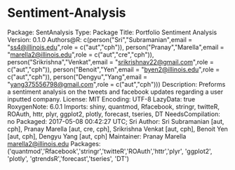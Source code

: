 # Sentiment-Analysis
Package: SentAnalysis
Type: Package
Title: Portfolio Sentiment Analysis
Version: 0.1.0
Authors@R: c(person("Sri","Subramanian",email = "ss4@illinois.edu",role = c("aut","cph")),
         person("Pranay","Marella",email = "marella2@illinois.edu",role = c("aut","cre","cph")),
         person("Srikrishna","Venkat",email = "srikrishnav22@gmail.com",role = c("aut","cph")),
         person("Benoit","Yen",email = "byen2@illinois.edu",role = c("aut","cph")),
         person("Dengyu","Yang",email = "yang375556798@gmail.com",role = c("aut","cph")))
Description: Preforms a sentiment analysis on the tweets and facebook updates regarding a user inputted company.
License: MIT
Encoding: UTF-8
LazyData: true
RoxygenNote: 6.0.1
Imports: shiny, quantmod, Rfacebook, stringr, twitteR, ROAuth, httr,
        plyr, ggplot2, plotly, forecast, tseries, DT
NeedsCompilation: no
Packaged: 2017-05-08 00:42:27 UTC; Sri
Author: Sri Subramanian [aut, cph],
  Pranay Marella [aut, cre, cph],
  Srikrishna Venkat [aut, cph],
  Benoit Yen [aut, cph],
  Dengyu Yang [aut, cph]
Maintainer: Pranay Marella <marella2@illinois.edu>
Packages: ('quantmod','Rfacebook','stringr','twitteR','ROAuth','httr','plyr', 'ggplot2', 'plotly', 'gtrendsR','forecast','tseries', 'DT')

